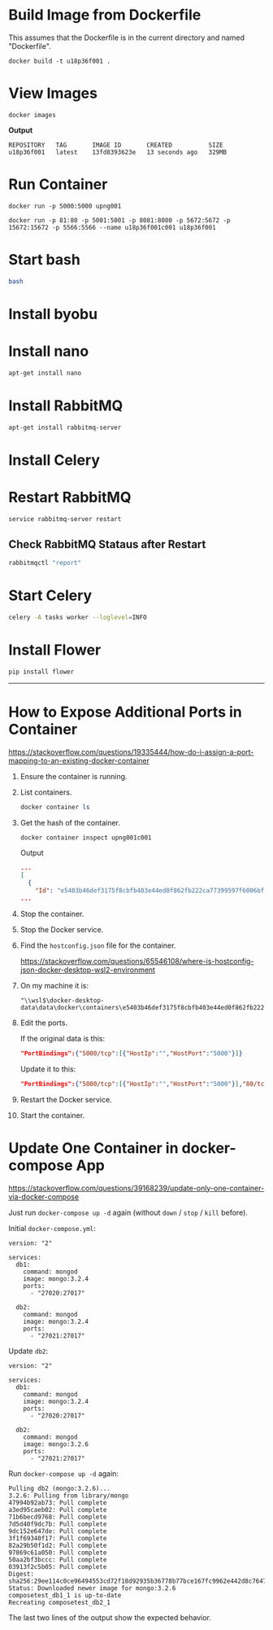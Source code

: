 # Build Image from Dockerfile

This assumes that the Dockerfile is in the current directory and named "Dockerfile". 

```
docker build -t u18p36f001 .
```

# View Images

```
docker images
```

__Output__

```
REPOSITORY   TAG       IMAGE ID       CREATED          SIZE
u18p36f001   latest    13fd8393623e   13 seconds ago   329MB
```

# Run Container

```
docker run -p 5000:5000 upng001

docker run -p 81:80 -p 5001:5001 -p 8081:8080 -p 5672:5672 -p 15672:15672 -p 5566:5566 --name u18p36f001c001 u18p36f001
```

# Start bash
``` bash
bash
```



# Install byobu


# Install nano

``` bash
apt-get install nano
```

# Install RabbitMQ

``` bash
apt-get install rabbitmq-server
```



# Install Celery

# Restart RabbitMQ

``` bash
service rabbitmq-server restart
```

## Check RabbitMQ Stataus after Restart

``` bash
rabbitmqctl "report"
```



# Start Celery

``` bash 
celery -A tasks worker --loglevel=INFO
```

# Install Flower

``` bash
pip install flower
```


-------------------

# How to Expose Additional Ports in Container

https://stackoverflow.com/questions/19335444/how-do-i-assign-a-port-mapping-to-an-existing-docker-container

1. Ensure the container is running.
1. List containers.

    ``` powershell
    docker container ls
    ```

1. Get the hash of the container.

    ``` powershell
    docker container inspect upng001c001
    ```

    Output

    ``` json
    ...
    [
      {
        "Id": "e5403b46def3175f8cbfb403e44ed0f862fb222ca77399597f6006bfaade2d56",
    ...
    ```

1. Stop the container.
1. Stop the Docker service.
1. Find the `hostconfig.json` file for the container.

   https://stackoverflow.com/questions/65546108/where-is-hostconfig-json-docker-desktop-wsl2-environment

1. On my machine it is:

    ```
    "\\wsl$\docker-desktop-data\data\docker\containers\e5403b46def3175f8cbfb403e44ed0f862fb222ca77399597f6006bfaade2d56\hostconfig.json"
    ```

1. Edit the ports.

    If the original data is this:

    ``` json
    "PortBindings":{"5000/tcp":[{"HostIp":"","HostPort":"5000"}]}
    ```

    Update it to this:

    ``` json
    "PortBindings":{"5000/tcp":[{"HostIp":"","HostPort":"5000"}],"80/tcp":[{"HostIp":"","HostPort":"81"}]}
    ```



1. Restart the Docker service.
1. Start the container.


# Update One Container in docker-compose App

https://stackoverflow.com/questions/39168239/update-only-one-container-via-docker-compose

Just run `docker-compose up -d` again (without `down` / `stop` / `kill` before).

Initial `docker-compose.yml`:

    version: "2"

    services:
      db1:
        command: mongod
        image: mongo:3.2.4
        ports:
          - "27020:27017"

      db2:
        command: mongod
        image: mongo:3.2.4
        ports:
          - "27021:27017"

Update `db2`:

    version: "2"

    services:
      db1:
        command: mongod
        image: mongo:3.2.4
        ports:
          - "27020:27017"

      db2:
        command: mongod
        image: mongo:3.2.6
        ports:
          - "27021:27017"

Run `docker-compose up -d` again:

    Pulling db2 (mongo:3.2.6)...
    3.2.6: Pulling from library/mongo
    47994b92ab73: Pull complete
    a3ed95caeb02: Pull complete
    71b6becd9768: Pull complete
    7d5d40f9dc7b: Pull complete
    9dc152e647de: Pull complete
    3f1f69340f17: Pull complete
    82a29b50f1d2: Pull complete
    97869c61a050: Pull complete
    50aa2bf3bccc: Pull complete
    03913f2c5b05: Pull complete
    Digest: sha256:29ee114c0ce96494553cd72f18d92935b36778b77bce167fc9962e442d8c7647
    Status: Downloaded newer image for mongo:3.2.6
    composetest_db1_1 is up-to-date
    Recreating composetest_db2_1 

The last two lines of the output show the expected behavior. 
